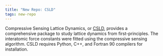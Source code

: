 ```yaml
---
title: "New Repo: CSLD"
tags: new-repo
---
```


Compressive Sensing Lattice Dynamics, or [CSLD](https://github.com/LLNL/csld), provides a comprehensive package to study lattice dynamics from first-principles. The interatomic force constants were fitted using the compressive sensing algorithm. CSLD requires Python, C++, and Fortran 90 compilers for installation.
